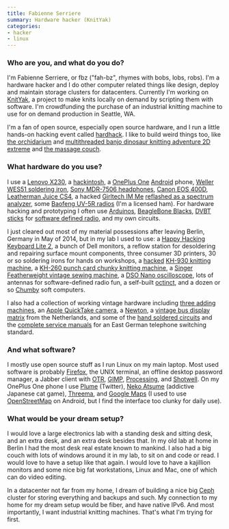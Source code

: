 ```yaml
---
title: Fabienne Serriere
summary: Hardware hacker (KnitYak)
categories:
- hacker
- linux
---
```


### Who are you, and what do you do?

I'm Fabienne Serriere, or fbz ("fah-bz", rhymes with bobs, lobs, robs). I'm a hardware hacker and I do other computer related things like design, deploy and maintain storage clusters for datacenters. Currently I'm working on [KnitYak](http://knityak.com/ "Fabienne's knitting project."), a project to make knits locally on demand by scripting them with software. I'm crowdfunding the purchase of an industrial knitting machine to use for on demand production in Seattle, WA.

I'm a fan of open source, especially open source hardware, and I run a little hands-on hacking event called [hardhack](http://www.hardhack.org/ "Fabienne's hardware hacking event."). I like to build weird things too, like [the orchidarium](http://fabienne.us/2013/10/23/the-orchidarium/ "Fabienne's orchard project.") and [multithreaded banjo dinosaur knitting adventure 2D extreme](http://www.mediamatic.net/168233/en/multi-threaded-banjo-dinosaur-knitting-adventure "Fabienne's knitted adventure game.") and [the massage couch](http://www.mediamatic.net/52720/en/mobile-massage-couch "Fabienne's massaging couch.").

### What hardware do you use?

I use a [Lenovo X230][thinkpad-x230], a [hackintosh](http://fabienne.us/2010/11/27/installing-dual-boot-os-x-and-ubuntu-on-a-dell-mini-10v/ "Fabienne's hackintosh."), a [OnePlus One][one.2] [Android][] phone, [Weller WES51 soldering iron][wes51], [Sony MDR-7506 headphones][mdr-7506], [Canon EOS 400D][digital-rebel-xti], [Leatherman Juice CS4][juice-cs4], a hacked [Girltech IM Me][im-me] [reflashed as a spectrum analyzer](http://ossmann.blogspot.com/2010/03/16-pocket-spectrum-analyzer.html "A guide for turning an IM Me into a spectrum analyzer."), some [Baofeng UV-5R radios][uv-5r] (I'm a licensed ham). For hardware hacking and prototyping I often use [Arduinos][arduino], [BeagleBone Blacks][black], [DVBT sticks][rtl2832u] for [software defined radio][osmosdr], and my own circuits.

I just cleared out most of my material possessions after leaving Berlin, Germany in May of 2014, but in my lab I used to use: a [Happy Hacking Keyboard Lite 2][happy-hacking-keyboard-lite-2], a bunch of Dell monitors, a reflow station for desoldering and repairing surface mount components, three consumer 3D printers, 30 or so soldering irons for hands on workshops, a [hacked](http://fbz.smugmug.com/keyword/knittingmachine/i-RkR6fVZ/A "A photo of Fabienne's hacked KH-930.") [KH-930 knitting machine][kh-930], a [KH-260 punch card chunky knitting machine][kh-260], a [Singer Featherweight vintage sewing machine][featherweight], a [DSO Nano oscilloscope][dso-nano], lots of antennas for software-defined radio fun, a self-built [octinct](http://fbz.smugmug.com/keyword/octinct/ "Photos of Fabienne's octinct."), and a dozen or so [Chumby][] soft computers.

I also had a collection of working vintage hardware including [three adding machines](http://fbz.smugmug.com/keyword/addingmachine/i-qB88Pj5/A "Photos of Fabienne's adding machines."), an [Apple QuickTake camera][quicktake-100], a [Newton][newton-messagepad-110], a [vintage bus display matrix](http://fbz.smugmug.com/keyword/hardware/i-tt9jt65/A "Photos of Fabienne's bus display matrix.") from the Netherlands, and some of the [hand soldered circuits](http://fbz.smugmug.com/keyword/telephoneswitchingstandard/i-h5ccGrT "Photos of Fabienne's telephone switching standard circuit boards.") and the [complete service manuals](http://fbz.smugmug.com/keyword/telephoneswitchingstandard/i-8mD6kfQ "Photos of Fabienne's telephone switching standard manuals.") for an East German telephone switching standard.

### And what software?

I mostly use open source stuff as I run Linux on my main laptop. Most used software is probably [Firefox][], the UNIX terminal, an offline desktop password manager, a Jabber client with [OTR][], [GIMP][], [Processing][], and [Shotwell][]. On my OnePlus One phone I use [Plume][plume-android] (Twitter), [Neko Atsume][neko-atsume-android] (addictive Japanese cat game), [Threema][threema-android], and [Google Maps][google-maps-android] (I used to use [OpenStreetMap][] on Android, but I find the interface too clunky for daily use).

### What would be your dream setup?

I would love a large electronics lab with a standing desk and sitting desk, and an extra desk, and an extra desk besides that. In my old lab at home in Berlin I had the most desk real estate known to mankind. I also had a big couch with lots of windows around it in my lab, to sit on and code or read. I would love to have a setup like that again. I would love to have a kajillion monitors and some nice big fat workstations, Linux and Mac, one of which can do video editing.

In a datacenter not far from my home, I dream of building a nice big [Ceph][] cluster for storing everything and backups and such. My connection to my home for my dream setup would be fiber, and have native IPv6. And most importantly, I want industrial knitting machines. That's what I'm trying for first.

[arduino]: https://www.arduino.cc/ "Open-source prototyping hardware."
[black]: http://beagleboard.org/black "Open-source prototyping hardware."
[chumby]: http://www.chumby.com/ "A little device that runs Flash applications."
[digital-rebel-xti]: https://en.wikipedia.org/wiki/Canon_EOS_400D "A 10 megapixel DSLR."
[dso-nano]: https://www.seeedstudio.com/depot/dso-nano-pocket-size-digital-storage-oscilloscope-p-512.html "A pocket-sized oscilloscope."
[featherweight]: http://www.planetpatchwork.com/fweight.htm "A sewing machine."
[happy-hacking-keyboard-lite-2]: http://pfuca-store.stores.yahoo.net/haphackeylit1.html "A small keyboard."
[im-me]: https://www.amazon.com/Mattel-N7119-IM-Me/dp/B00188XVMM "An instant messager device for children."
[juice-cs4]: https://www.leatherman.com/juice-cs4-364.html "A multi-tool."
[kh-260]: http://www.k2g2.org/wiki:brother_kh-260 "A punch card knitting machine."
[kh-930]: http://www.k2g2.org/wiki:brother_kh-930 "A knitting machine."
[mdr-7506]: https://www.amazon.com/Sony-MDR7506-Professional-Diaphragm-Headphone/dp/B000AJIF4E "Studio-quality headphones."
[newton-messagepad-110]: https://en.wikipedia.org/wiki/MessagePad "A handheld computer."
[one.2]: https://oneplus.net/one/ "A 5.5 inch Android-based smartphone."
[quicktake-100]: https://en.wikipedia.org/wiki/Apple_QuickTake "A 0.3 megapixel digital camera."
[rtl2832u]: http://www.realtek.com.tw/products/productsView.aspx?Langid=1&PFid=35&Level=4&Conn=3&ProdID=257 "A demodulator."
[thinkpad-x230]: https://www.amazon.com/Thinkpad-Lenovo-Ultraportable-Notebook-x230/dp/B008A115NC "A 12.5 inch PC laptop."
[uv-5r]: https://www.amazon.com/BaoFeng-Dual-Band-Two-Way-Radio-Black/dp/B007H4VT7A "A dual-band radio."
[wes51]: https://www.amazon.com/Weller-WES51-Analog-Soldering-Station/dp/B000BRC2XU "A soldering station."
[android]: https://developers.google.com/android/?csw=1 "A mobile phone platform."
[ceph]: https://ceph.com/ "A distributed object storage and file system."
[firefox]: https://www.mozilla.org/en-US/firefox/new/ "A cross-platform open-source web browser."
[gimp]: https://www.gimp.org/ "An open-source image editor."
[google-maps-android]: https://play.google.com/store/apps/details?id=com.google.android.apps.maps "An app for the map service."
[neko-atsume-android]: https://play.google.com/store/apps/details?id=jp.co.hit_point.nekoatsume "A cat collecting game."
[openstreetmap]: https://www.openstreetmap.org/ "A crowdsourced map."
[osmosdr]: http://sdr.osmocom.org/trac/ "An open source software radio project."
[otr]: https://otr.cypherpunks.ca "A messaging encryption library and plugin."
[plume-android]: https://play.google.com/store/apps/details?id=com.levelup.touiteur "A Twitter client for Android."
[processing]: https://processing.org/ "A programming language/environment."
[shotwell]: https://wiki.gnome.org/Apps/Shotwell/ "A photo manager for GNOME."
[threema-android]: https://play.google.com/store/apps/details?id=ch.threema.app "A secure messaging app."
